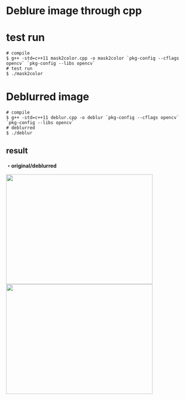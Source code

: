 # Deblure image through cpp


# test run
```
# compile
$ g++ -std=c++11 mask2color.cpp -o mask2color `pkg-config --cflags opencv` `pkg-config --libs opencv`
# test run
$ ./mask2color
```

# Deblurred image
```
# compile
$ g++ -std=c++11 deblur.cpp -o deblur `pkg-config --cflags opencv` `pkg-config --libs opencv`
# deblurred
$ ./deblur
```


## result
<b>・original/deblurred</b>

<img src="https://github.com/user-attachments/assets/b32fcd19-fc5f-4f7f-bb44-19203ed107d5" width="400px" height="300px"/><img src="https://github.com/user-attachments/assets/46d6d932-9458-4c9f-b571-de7ba31a0606" width="400px" height="300px"/>




